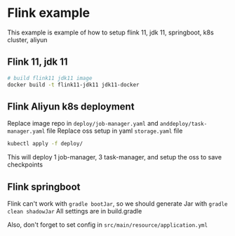 # Flink example 

This example is example of how to setup flink 11, jdk 11, springboot, k8s cluster, aliyun

## Flink 11, jdk 11
```bash
# build flink11 jdk11 image
docker build -t flink11-jdk11 jdk11-docker
```

## Flink Aliyun k8s deployment
Replace image repo in `deploy/job-manager.yaml` and `anddeploy/task-manager.yaml` file 
Replace oss setup in yaml `storage.yaml` file

```bash
kubectl apply -f deploy/
```

This will deploy 1 job-manager, 3 task-manager, and setup the oss to save checkpoints

## Flink springboot
Flink can't work with `gradle bootJar`, so we should generate Jar with `gradle clean shadowJar`
All settings are in build.gradle

Also, don't forget to set config in `src/main/resource/application.yml`
 